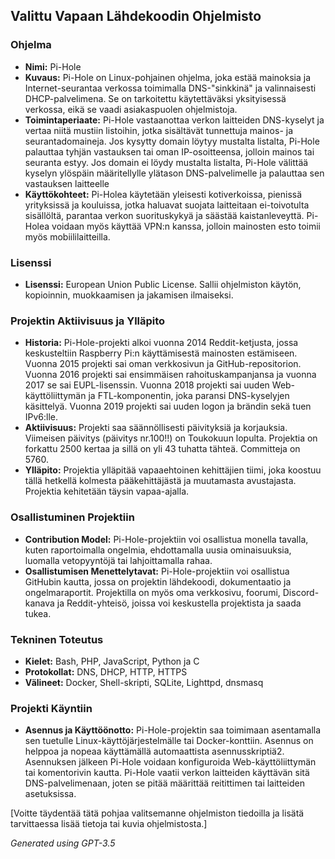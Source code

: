 ## Valittu Vapaan Lähdekoodin Ohjelmisto

### Ohjelma
- **Nimi:** Pi-Hole
- **Kuvaus:** Pi-Hole on Linux-pohjainen ohjelma, joka estää mainoksia ja Internet-seurantaa verkossa toimimalla DNS-"sinkkinä" ja valinnaisesti DHCP-palvelimena. Se on tarkoitettu käytettäväksi yksityisessä verkossa, eikä se vaadi asiakaspuolen ohjelmistoja.
- **Toimintaperiaate:** Pi-Hole vastaanottaa verkon laitteiden DNS-kyselyt ja vertaa niitä mustiin listoihin, jotka sisältävät tunnettuja mainos- ja seurantadomaineja. Jos kysytty domain löytyy mustalta listalta, Pi-Hole palauttaa tyhjän vastauksen tai oman IP-osoitteensa, jolloin mainos tai seuranta estyy. Jos domain ei löydy mustalta listalta, Pi-Hole välittää kyselyn ylöspäin määritellylle ylätason DNS-palvelimelle ja palauttaa sen vastauksen laitteelle
- **Käyttökohteet:** Pi-Holea käytetään yleisesti kotiverkoissa, pienissä yrityksissä ja kouluissa, jotka haluavat suojata laitteitaan ei-toivotulta sisällöltä, parantaa verkon suorituskykyä ja säästää kaistanleveyttä. Pi-Holea voidaan myös käyttää VPN:n kanssa, jolloin mainosten esto toimii myös mobiililaitteilla.

### Lisenssi
- **Lisenssi:** European Union Public License. Sallii ohjelmiston käytön, kopioinnin, muokkaamisen ja jakamisen ilmaiseksi.

### Projektin Aktiivisuus ja Ylläpito
- **Historia:** Pi-Hole-projekti alkoi vuonna 2014 Reddit-ketjusta, jossa keskusteltiin Raspberry Pi:n käyttämisestä mainosten estämiseen. Vuonna 2015 projekti sai oman verkkosivun ja GitHub-repositorion. Vuonna 2016 projekti sai ensimmäisen rahoituskampanjansa ja vuonna 2017 se sai EUPL-lisenssin. Vuonna 2018 projekti sai uuden Web-käyttöliittymän ja FTL-komponentin, joka paransi DNS-kyselyjen käsittelyä. Vuonna 2019 projekti sai uuden logon ja brändin sekä tuen IPv6:lle.
- **Aktiivisuus:** Projekti saa säännöllisesti päivityksiä ja korjauksia. Viimeisen päivitys (päivitys nr.100!!) on Toukokuun lopulta. Projektia on forkattu 2500 kertaa ja sillä on yli 43 tuhatta tähteä. Committeja on 5760.
- **Ylläpito:** Projektia ylläpitää vapaaehtoinen kehittäjien tiimi, joka koostuu tällä hetkellä kolmesta pääkehittäjästä ja muutamasta avustajasta. Projektia kehitetään täysin vapaa-ajalla.

### Osallistuminen Projektiin
- **Contribution Model:** Pi-Hole-projektiin voi osallistua monella tavalla, kuten raportoimalla ongelmia, ehdottamalla uusia ominaisuuksia, luomalla vetopyyntöjä tai lahjoittamalla rahaa.
- **Osallistumisen Menettelytavat:** Pi-Hole-projektiin voi osallistua GitHubin kautta, jossa on projektin lähdekoodi, dokumentaatio ja ongelmaraportit. Projektilla on myös oma verkkosivu, foorumi, Discord-kanava ja Reddit-yhteisö, joissa voi keskustella projektista ja saada tukea.

### Tekninen Toteutus
- **Kielet:** Bash, PHP, JavaScript, Python ja C
- **Protokollat:** DNS, DHCP, HTTP, HTTPS
- **Välineet:** Docker, Shell-skripti, SQLite, Lighttpd, dnsmasq

### Projekti Käyntiin
- **Asennus ja Käyttöönotto:** Pi-Hole-projektin saa toimimaan asentamalla sen tuetulle Linux-käyttöjärjestelmälle tai Docker-konttiin. Asennus on helppoa ja nopeaa käyttämällä automaattista asennusskriptiä2. Asennuksen jälkeen Pi-Hole voidaan konfiguroida Web-käyttöliittymän tai komentorivin kautta. Pi-Hole vaatii verkon laitteiden käyttävän sitä DNS-palvelimenaan, joten se pitää määrittää reitittimen tai laitteiden asetuksissa.

[Voitte täydentää tätä pohjaa valitsemanne ohjelmiston tiedoilla ja lisätä tarvittaessa lisää tietoja tai kuvia ohjelmistosta.]

*Generated using GPT-3.5*
